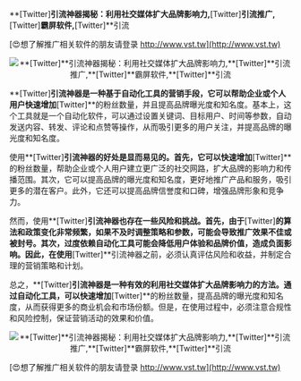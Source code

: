 **[Twitter]**引流神器揭秘：利用社交媒体扩大品牌影响力,**[Twitter]**引流推广,**[Twitter]**霸屏软件,**[Twitter]**引流

[😍想了解推广相关软件的朋友请登录 http://www.vst.tw](http://www.vst.tw)

 <center><img src="https://vst.tw/MP4/tuiguang/png/3.png" alt="**[Twitter]**引流神器揭秘：利用社交媒体扩大品牌影响力,**[Twitter]**引流推广,**[Twitter]**霸屏软件,**[Twitter]**引流"></center>

**[Twitter]**引流神器是一种基于自动化工具的营销手段，它可以帮助企业或个人用户快速增加**[Twitter]**的粉丝数量，并且提高品牌曝光度和知名度。基本上，这个工具就是一个自动化软件，可以通过设置关键词、目标用户、时间等参数，自动发送内容、转发、评论和点赞等操作，从而吸引更多的用户关注，并提高品牌的曝光度和知名度。

使用**[Twitter]**引流神器的好处是显而易见的。首先，它可以快速增加**[Twitter]**的粉丝数量，帮助企业或个人用户建立更广泛的社交网路，扩大品牌的影响力和传播范围。其次，它可以提高品牌的曝光度和知名度，更好地推广产品和服务，吸引更多的潜在客户。此外，它还可以提高品牌信誉度和口碑，增强品牌形象和竞争力。

然而，使用**[Twitter]**引流神器也存在一些风险和挑战。首先，由于**[Twitter]**的算法和政策变化非常频繁，如果不及时调整策略和参数，可能会导致推广效果不佳或被封号。其次，过度依赖自动化工具可能会降低用户体验和品牌价值，造成负面影响。因此，在使用**[Twitter]**引流神器之前，必须认真评估风险和收益，并制定合理的营销策略和计划。

总之，**[Twitter]**引流神器是一种有效的利用社交媒体扩大品牌影响力的方法。通过自动化工具，可以快速增加**[Twitter]**的粉丝数量，提高品牌的曝光度和知名度，从而获得更多的商业机会和市场份额。但是，在使用过程中，必须注意合规性和风险控制，保证营销活动的效果和价值。

 <center><img src="https://vst.tw/MP4/tuiguang/png/0.png" alt="**[Twitter]**引流神器揭秘：利用社交媒体扩大品牌影响力,**[Twitter]**引流推广,**[Twitter]**霸屏软件,**[Twitter]**引流"></center>

[😍想了解推广相关软件的朋友请登录 http://www.vst.tw](http://www.vst.tw)



